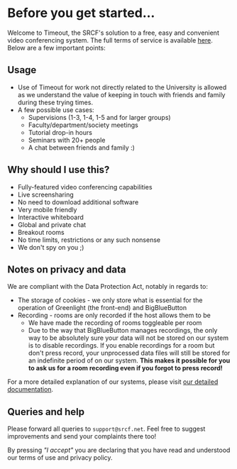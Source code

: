 # Before you get started...

Welcome to Timeout, the SRCF's solution to a free, easy and convenient video conferencing system. The full terms of service is available [here](https://docs.srcf.net/timeout/tos.html). Below are a few important points:

## Usage

* Use of Timeout for work not directly related to the University is allowed as we understand the value of keeping in touch with friends and family during these trying times.
* A few possible use cases:
  * Supervisions (1-3, 1-4, 1-5 and for larger groups)
  * Faculty/department/society meetings
  * Tutorial drop-in hours
  * Seminars with 20+ people
  * A chat between friends and family :)
  
## Why should I use this?

* Fully-featured video conferencing capabilities
* Live screensharing
* No need to download additional software
* Very mobile friendly
* Interactive whiteboard
* Global and private chat
* Breakout rooms
* No time limits, restrictions or any such nonsense
* We don't spy on you ;)

## Notes on privacy and data

We are compliant with the Data Protection Act, notably in regards to:

* The storage of cookies - we only store what is essential for the operation of Greenlight (the front-end) and BigBlueButton
* Recording - rooms are only recorded if the host allows them to be
  * We have made the recording of rooms toggleable per room
  * Due to the way that BigBlueButton manages recordings, the only way to be absolutely sure your data will not be stored on our system is to disable recordings. If you enable recordings for a room but don't press record, your unprocessed data files will still be stored for an indefinite period of on our system. **This makes it possible for you to ask us for a room recording even if you forgot to press record!**

For a more detailed explanation of our systems, please visit [our detailed documentation](https://docs.srcf.net/timeout).

## Queries and help

Please forward all queries to `support@srcf.net`. Feel free to suggest improvements and send your complaints there too!

By pressing *"I accept"* you are declaring that you have read and understood our terms of use and privacy policy.